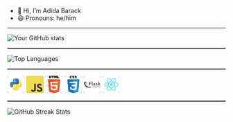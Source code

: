 - 👋 Hi, I’m Adida Barack
- 😄 Pronouns: he/him



----
![Your GitHub stats](https://github-readme-stats.vercel.app/api?username=lapilly254&show_icons=true&theme=dark)

<hr style="border:1px solid gray">

![Top Languages](https://github-readme-stats.vercel.app/api/top-langs/?username=lapilly254&layout=compact&langs_count=8&hide_title=true&card_width=450&theme=dark&cache_seconds=1800)

<hr style="border:1px solid gray">

<p align="left">
  <img height="40" src="https://raw.githubusercontent.com/github/explore/main/topics/python/python.png" alt="Python" style="background-color:black; border-radius:5px;">
<img height="40" src="https://raw.githubusercontent.com/github/explore/main/topics/javascript/javascript.png" alt="JavaScript" style="background-color:black; border-radius:5px;">
<img height="40" src="https://raw.githubusercontent.com/github/explore/main/topics/html/html.png" alt="HTML" style="background-color:black; border-radius:5px;">
<img height="40" src="https://raw.githubusercontent.com/github/explore/main/topics/css/css.png" alt="CSS" style="background-color:black; border-radius:5px;">
<img height="40" src="https://raw.githubusercontent.com/github/explore/main/topics/flask/flask.png" alt="Flask" style="background-color:black; border-radius:5px;">
<img height="40" src="https://raw.githubusercontent.com/github/explore/main/topics/react/react.png" alt="React" style="background-color:black; border-radius:5px;">
</p>

<hr style="border:1px solid gray">

![GitHub Streak Stats](https://github-readme-streak-stats.herokuapp.com/?user=lapilly254&theme=dark)




